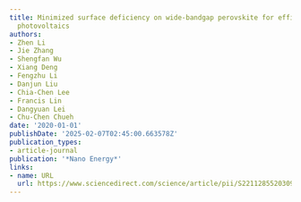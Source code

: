 ```yaml
---
title: Minimized surface deficiency on wide-bandgap perovskite for efficient indoor
  photovoltaics
authors:
- Zhen Li
- Jie Zhang
- Shengfan Wu
- Xiang Deng
- Fengzhu Li
- Danjun Liu
- Chia-Chen Lee
- Francis Lin
- Dangyuan Lei
- Chu-Chen Chueh
date: '2020-01-01'
publishDate: '2025-02-07T02:45:00.663578Z'
publication_types:
- article-journal
publication: '*Nano Energy*'
links:
- name: URL
  url: https://www.sciencedirect.com/science/article/pii/S221128552030954X
---
```

